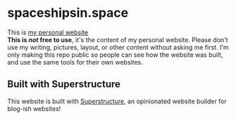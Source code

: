 # spaceshipsin.space

This is [my personal website](https://spaceshipsin.space)   
__This is *not* free to use__, it's the content of my personal website. Please don't use my writing, pictures, layout, or other content without asking me first. I'm only making this repo public so people can see how the website was built, and use the same tools for their own websites. 

## Built with Superstructure

This website is built with [Superstructure](https://npmjs.com/package/superstructure), an opinionated website builder for blog-ish websites!